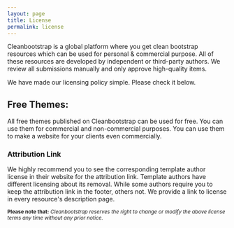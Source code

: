 ```yaml
---
layout: page
title: License
permalink: license
---
```

Cleanbootstrap is a global platform where you get clean bootstrap resources which can be used for personal & commercial purpose. All of these resources are developed by independent or third-party authors. We review all submissions manually and only approve high-quality items.

We have made our licensing policy simple. Please check it below.

## Free Themes:
All free themes published on Cleanbootstrap can be used for free. You can use them for commercial and non-commercial purposes. You can use them to make a website for your clients even commercially.

### Attribution Link
We highly recommend you to see the corresponding template author license in their website for the attribution link. Template authors have different licensing about its removal. While some authors require you to keep the attribution link in the footer, others not. We provide a link to license in every resource's description page.


<sup>**Please note that:** *Cleanbootstrap reserves the right to change or modify the above license terms any time without any prior notice.*</sup>